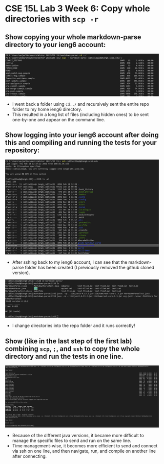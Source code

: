 # CSE 15L Lab 3 Week 6: Copy whole directories with `scp -r`

## Show copying your whole markdown-parse directory to your ieng6 account:

![Image](a1.png)
* I went back a folder using `cd../` and recursively sent the entire repo folder to my home ieng6 directory.
* This resulted in a long list of files (including hidden ones) to be sent one-by-one and appear on the command line.

## Show logging into your ieng6 account after doing this and compiling and running the tests for your repository:

![Image](a2.png)
* After sshing back to my ieng6 account, I can see that the markdown-parse folder has been created (I previously removed the github cloned version).

![Image](a3.png)
* I change directories into the repo folder and it runs correctly!

## Show (like in the last step of the first lab) combining `scp`, `;`, and `ssh` to copy the whole directory and run the tests in one line.

![Image](a4.png)

* Because of the different java versions, it became more difficult to manage the specific files to send and run on the same line.
* Time management-wise, it becomes more efficient to send and connect via ssh on one line, and then navigate, run, and compile on another line after connecting.
